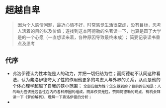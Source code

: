 # 超越自卑
> 因为个人感情问题，最近心情不好，时常感觉生活很空虚，没有目标，思考人活着的目的以及价值；遂找到这本阿德勒的名著读一下，也算是圆了大学是的一个心愿（一直想读来着，各种原因导致最终未成）；
> 简要记录读书重点及思考

## 代序

- 弗洛伊德认为性本能是人的动力，并把一切归结为性；而阿德勒不认同这种看法，认为弗洛伊德夸大了性的作用他更多的考虑人与外界的关系，从而是他的个体心理学超越了自我的狭小范围；
	`全部归结为性？怎么做到的？目前的认知是：人的动力应该是包含性在内的各种原因的组成，而非仅仅是性。赞同阿德勒的观点，有机会拜读一下《梦的解析》，理解一下弗洛伊德的分析；`
- 
